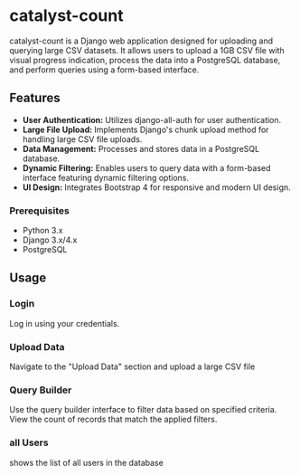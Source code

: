 # catalyst-count

catalyst-count is a Django web application designed for uploading and querying large CSV datasets. It allows users to upload a 1GB CSV file with visual progress indication, process the data into a PostgreSQL database, and perform queries using a form-based interface.

## Features

- **User Authentication:** Utilizes django-all-auth for user authentication.
- **Large File Upload:** Implements Django's chunk upload method for handling large CSV file uploads.
- **Data Management:** Processes and stores data in a PostgreSQL database.
- **Dynamic Filtering:** Enables users to query data with a form-based interface featuring dynamic filtering options.
- **UI Design:** Integrates Bootstrap 4 for responsive and modern UI design.

### Prerequisites

- Python 3.x
- Django 3.x/4.x
- PostgreSQL

## Usage
### Login

Log in using your credentials.

### Upload Data

Navigate to the "Upload Data" section and upload a large CSV file
### Query Builder
Use the query builder interface to filter data based on specified criteria. View the count of records that match the applied filters.

### all Users 
shows the list of all users in the database
